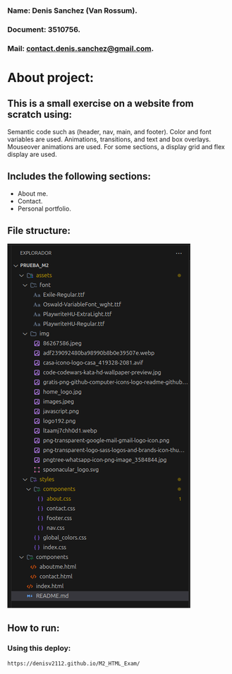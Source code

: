 ### Name: Denis Sanchez  (Van Rossum).
### Document: 3510756.
### Mail: contact.denis.sanchez@gmail.com.

# About project:
## This is a small exercise on a website from scratch using:

  Semantic code such as (header, nav, main, and footer).
  Color and font variables are used.
  Animations, transitions, and text and box overlays.
  Mouseover animations are used.
  For some sections, a display grid and flex display are used.

## Includes the following sections:
* About me.
* Contact.
* Personal portfolio.

## File structure:

![alt text](image.png)

## How to run:

### Using this deploy: 
    https://denisv2112.github.io/M2_HTML_Exam/

